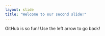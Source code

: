 ```yaml
---
layout: slide
title: "Welcome to our second slide!"
---
```

GitHub is so fun!
Use the left arrow to go back!
